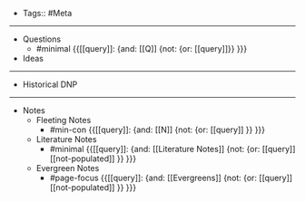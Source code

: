 - Tags:: #Meta
- ---
- Questions
    - #minimal {{[[query]]: {and: [[Q]]  {not: {or: [[query]]}}  }}}
- Ideas
- ---
- Historical DNP
- ---
- Notes
    - Fleeting Notes
        - #min-con {{[[query]]: {and: [[N]] {not: {or: [[query]] }}  }}}
    - Literature Notes
        - #minimal {{[[query]]: {and: [[Literature Notes]]  {not: {or: [[query]] [[not-populated]] }}  }}}
    - Evergreen Notes
        - #page-focus {{[[query]]: {and: [[Evergreens]] {not: {or: [[query]] [[not-populated]] }}  }}}
